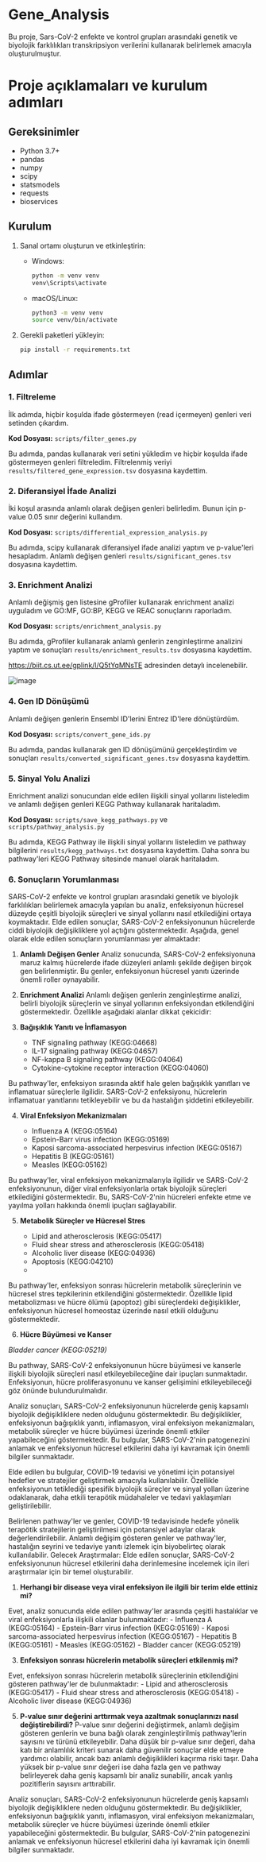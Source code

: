 # Gene_Analysis

Bu proje, Sars-CoV-2 enfekte ve kontrol grupları arasındaki genetik ve biyolojik farklılıkları transkripsiyon verilerini kullanarak belirlemek amacıyla oluşturulmuştur.

# Proje açıklamaları ve kurulum adımları

## Gereksinimler

- Python 3.7+
- pandas
- numpy
- scipy
- statsmodels
- requests
- bioservices

## Kurulum

1. Sanal ortamı oluşturun ve etkinleştirin:

    - Windows:
      ```bash
      python -m venv venv
      venv\Scripts\activate
      ```

    - macOS/Linux:
      ```bash
      python3 -m venv venv
      source venv/bin/activate
      ```

2. Gerekli paketleri yükleyin:
    ```bash
    pip install -r requirements.txt
    ```

## Adımlar

### 1. Filtreleme

İlk adımda, hiçbir koşulda ifade göstermeyen (read içermeyen) genleri veri setinden çıkardım.

**Kod Dosyası:** `scripts/filter_genes.py`

Bu adımda, pandas kullanarak veri setini yükledim ve hiçbir koşulda ifade göstermeyen genleri filtreledim. Filtrelenmiş veriyi `results/filtered_gene_expression.tsv` dosyasına kaydettim.

### 2. Diferansiyel İfade Analizi

İki koşul arasında anlamlı olarak değişen genleri belirledim. Bunun için p-value 0.05 sınır değerini kullandım.

**Kod Dosyası:** `scripts/differential_expression_analysis.py`

Bu adımda, scipy kullanarak diferansiyel ifade analizi yaptım ve p-value'leri hesapladım. Anlamlı değişen genleri `results/significant_genes.tsv` dosyasına kaydettim.

### 3. Enrichment Analizi

Anlamlı değişmiş gen listesine gProfiler kullanarak enrichment analizi uyguladım ve GO:MF, GO:BP, KEGG ve REAC sonuçlarını raporladım.

**Kod Dosyası:** `scripts/enrichment_analysis.py`

Bu adımda, gProfiler kullanarak anlamlı genlerin zenginleştirme analizini yaptım ve sonuçları `results/enrichment_results.tsv` dosyasına kaydettim.

https://biit.cs.ut.ee/gplink/l/Q5tYqMNsTE adresinden detaylı incelenebilir.

![image](https://github.com/user-attachments/assets/fb60c0e4-a5a3-44fa-921b-36b38670b51c)



### 4. Gen ID Dönüşümü

Anlamlı değişen genlerin Ensembl ID'lerini Entrez ID'lere dönüştürdüm.

**Kod Dosyası:** `scripts/convert_gene_ids.py`

Bu adımda, pandas kullanarak gen ID dönüşümünü gerçekleştirdim ve sonuçları `results/converted_significant_genes.tsv` dosyasına kaydettim.

### 5. Sinyal Yolu Analizi

Enrichment analizi sonucundan elde edilen ilişkili sinyal yollarını listeledim ve anlamlı değişen genleri KEGG Pathway kullanarak haritaladım.

**Kod Dosyası:** `scripts/save_kegg_pathways.py` ve `scripts/pathway_analysis.py`

Bu adımda, KEGG Pathway ile ilişkili sinyal yollarını listeledim ve pathway bilgilerini `results/kegg_pathways.txt` dosyasına kaydettim. Daha sonra bu pathway'leri KEGG Pathway sitesinde manuel olarak haritaladım.

### 6. Sonuçların Yorumlanması

SARS-CoV-2 enfekte ve kontrol grupları arasındaki genetik ve biyolojik farklılıkları belirlemek amacıyla yapılan bu analiz, enfeksiyonun hücresel düzeyde çeşitli biyolojik süreçleri ve sinyal yollarını nasıl etkilediğini ortaya koymaktadır. Elde edilen sonuçlar, SARS-CoV-2 enfeksiyonunun hücrelerde ciddi biyolojik değişikliklere yol açtığını göstermektedir. Aşağıda, genel olarak elde edilen sonuçların yorumlanması yer almaktadır:

1. **Anlamlı Değişen Genler**
Analiz sonucunda, SARS-CoV-2 enfeksiyonuna maruz kalmış hücrelerde ifade düzeyleri anlamlı şekilde değişen birçok gen belirlenmiştir. Bu genler, enfeksiyonun hücresel yanıtı üzerinde önemli roller oynayabilir.

2. **Enrichment Analizi**
Anlamlı değişen genlerin zenginleştirme analizi, belirli biyolojik süreçlerin ve sinyal yollarının enfeksiyondan etkilendiğini göstermektedir. Özellikle aşağıdaki alanlar dikkat çekicidir:

3. **Bağışıklık Yanıtı ve İnflamasyon**

   - TNF signaling pathway (KEGG:04668)
   - IL-17 signaling pathway (KEGG:04657)
   - NF-kappa B signaling pathway (KEGG:04064)
   - Cytokine-cytokine receptor interaction (KEGG:04060)

Bu pathway'ler, enfeksiyon sırasında aktif hale gelen bağışıklık yanıtları ve inflamatuar süreçlerle ilgilidir. SARS-CoV-2 enfeksiyonu, hücrelerin inflamatuar yanıtlarını tetikleyebilir ve bu da hastalığın şiddetini etkileyebilir.

4. **Viral Enfeksiyon Mekanizmaları**

   - Influenza A (KEGG:05164)
   - Epstein-Barr virus infection (KEGG:05169)
   - Kaposi sarcoma-associated herpesvirus infection (KEGG:05167)
   - Hepatitis B (KEGG:05161)
   - Measles (KEGG:05162)

Bu pathway'ler, viral enfeksiyon mekanizmalarıyla ilgilidir ve SARS-CoV-2 enfeksiyonunun, diğer viral enfeksiyonlarla ortak biyolojik süreçleri etkilediğini göstermektedir. Bu, SARS-CoV-2'nin hücreleri enfekte etme ve yayılma yolları hakkında önemli ipuçları sağlayabilir.

5. **Metabolik Süreçler ve Hücresel Stres**

   - Lipid and atherosclerosis (KEGG:05417)
   - Fluid shear stress and atherosclerosis (KEGG:05418)
   - Alcoholic liver disease (KEGG:04936)
   - Apoptosis (KEGG:04210)
   - 
Bu pathway'ler, enfeksiyon sonrası hücrelerin metabolik süreçlerinin ve hücresel stres tepkilerinin etkilendiğini göstermektedir. Özellikle lipid metabolizması ve hücre ölümü (apoptoz) gibi süreçlerdeki değişiklikler, enfeksiyonun hücresel homeostaz üzerinde nasıl etkili olduğunu göstermektedir.

6. **Hücre Büyümesi ve Kanser**
   
*Bladder cancer (KEGG:05219)*

Bu pathway, SARS-CoV-2 enfeksiyonunun hücre büyümesi ve kanserle ilişkili biyolojik süreçleri nasıl etkileyebileceğine dair ipuçları sunmaktadır. Enfeksiyonun, hücre proliferasyonunu ve kanser gelişimini etkileyebileceği göz önünde bulundurulmalıdır.

Analiz sonuçları, SARS-CoV-2 enfeksiyonunun hücrelerde geniş kapsamlı biyolojik değişikliklere neden olduğunu göstermektedir. Bu değişiklikler, enfeksiyonun bağışıklık yanıtı, inflamasyon, viral enfeksiyon mekanizmaları, metabolik süreçler ve hücre büyümesi üzerinde önemli etkiler yapabileceğini göstermektedir. Bu bulgular, SARS-CoV-2'nin patogenezini anlamak ve enfeksiyonun hücresel etkilerini daha iyi kavramak için önemli bilgiler sunmaktadır.

Elde edilen bu bulgular, COVID-19 tedavisi ve yönetimi için potansiyel hedefler ve stratejiler geliştirmek amacıyla kullanılabilir. Özellikle enfeksiyonun tetiklediği spesifik biyolojik süreçler ve sinyal yolları üzerine odaklanarak, daha etkili terapötik müdahaleler ve tedavi yaklaşımları geliştirilebilir.

Belirlenen pathway'ler ve genler, COVID-19 tedavisinde hedefe yönelik terapötik stratejilerin geliştirilmesi için potansiyel adaylar olarak değerlendirilebilir.
Anlamlı değişim gösteren genler ve pathway'ler, hastalığın seyrini ve tedaviye yanıtı izlemek için biyobelirteç olarak kullanılabilir.
Gelecek Araştırmalar: Elde edilen sonuçlar, SARS-CoV-2 enfeksiyonunun hücresel etkilerini daha derinlemesine incelemek için ileri araştırmalar için bir temel oluşturabilir.

1. **Herhangi bir disease veya viral enfeksiyon ile ilgili bir terim elde ettiniz mi?**
   
Evet, analiz sonucunda elde edilen pathway'ler arasında çeşitli hastalıklar ve viral enfeksiyonlarla ilişkili olanlar bulunmaktadır:
    - Influenza A (KEGG:05164)
    - Epstein-Barr virus infection (KEGG:05169)
    - Kaposi sarcoma-associated herpesvirus infection (KEGG:05167)
    - Hepatitis B (KEGG:05161)
    - Measles (KEGG:05162)
    - Bladder cancer (KEGG:05219)

3. **Enfeksiyon sonrası hücrelerin metabolik süreçleri etkilenmiş mi?**
   
Evet, enfeksiyon sonrası hücrelerin metabolik süreçlerinin etkilendiğini gösteren pathway'ler de bulunmaktadır:
    - Lipid and atherosclerosis (KEGG:05417)
    - Fluid shear stress and atherosclerosis (KEGG:05418)
    - Alcoholic liver disease (KEGG:04936)

5. **P-value sınır değerini arttırmak veya azaltmak sonuçlarınızı nasıl değiştirebilirdi?**
P-value sınır değerini değiştirmek, anlamlı değişim gösteren genlerin ve buna bağlı olarak zenginleştirilmiş pathway'lerin sayısını ve türünü etkileyebilir. Daha düşük bir p-value sınır değeri, daha katı bir anlamlılık kriteri sunarak daha güvenilir sonuçlar elde etmeye yardımcı olabilir, ancak bazı anlamlı değişiklikleri kaçırma riski taşır. Daha yüksek bir p-value sınır değeri ise daha fazla gen ve pathway belirleyerek daha geniş kapsamlı bir analiz sunabilir, ancak yanlış pozitiflerin sayısını arttırabilir.

Analiz sonuçları, SARS-CoV-2 enfeksiyonunun hücrelerde geniş kapsamlı biyolojik değişikliklere neden olduğunu göstermektedir. Bu değişiklikler, enfeksiyonun bağışıklık yanıtı, inflamasyon, viral enfeksiyon mekanizmaları, metabolik süreçler ve hücre büyümesi üzerinde önemli etkiler yapabileceğini göstermektedir. Bu bulgular, SARS-CoV-2'nin patogenezini anlamak ve enfeksiyonun hücresel etkilerini daha iyi kavramak için önemli bilgiler sunmaktadır.
